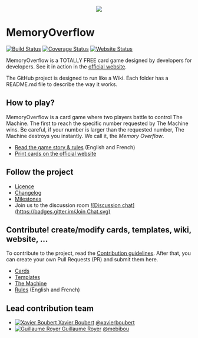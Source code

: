 <p align="center">
  <img src="logo.gif" />
</p>

# MemoryOverflow

[![Build Status](https://travis-ci.org/CodeCorico/MemoryOverflow.svg)](https://travis-ci.org/CodeCorico/MemoryOverflow)
[![Coverage Status](https://img.shields.io/coveralls/CodeCorico/MemoryOverflow.svg)](https://coveralls.io/r/CodeCorico/MemoryOverflow)
[![Website Status](http://publish.memoryoverflow.codecorico.com/status.svg)](https://github.com/CodeCorico/MemoryOverflow-website)

MemoryOverflow is a TOTALLY FREE card game designed by developers for developers.
See it in action in the [official website](http://memoryoverflow.codecorico.com).

The GitHub project is designed to run like a Wiki. Each folder has a README.md file to describe the way it works.

## How to play?

MemoryOverflow is a card game where two players battle to control The Machine. The first to reach the specific number requested by The Machine wins. Be careful, if your number is larger than the requested number, The Machine destroys you instantly. We call it, the *Memory Overflow*.

* [Read the game story & rules](rules) (English and French)
* [Print cards on the official website](http://memoryoverflow.codecorico.com/editions)

## Follow the project

* [Licence](LICENSE)
* [Changelog](CHANGELOG.md)
* [Milestones](https://github.com/CodeCorico/MemoryOverflow/milestones?state=open)
* Join us to the discussion room [![Discussion chat](https://badges.gitter.im/Join Chat.svg)](https://gitter.im/CodeCorico/MemoryOverflow?utm_source=badge&utm_medium=badge&utm_campaign=pr-badge&utm_content=badge)

## Contribute! create/modify cards, templates, wiki, website, ...

To contribute to the project, read the [Contribution guidelines](CONTRIBUTING.md).
After that, you can create your own Pull Requests (PR) and submit them here.

* [Cards](cards/)
* [Templates](templates/)
* [The Machine](the-machine/)
* [Rules](rules/) (English and French)


Lead contribution team
---------

* <a href="http://xavierboubert.fr"><img src="https://avatars0.githubusercontent.com/u/482251?v=2&s=18" alt="Xavier Boubert" /> Xavier Boubert</a> [@xavierboubert](https://github.com/XavierBoubert)
* <a href="https://www.linkedin.com/profile/view?id=42944066"><img src="https://avatars3.githubusercontent.com/u/305342?v=2&s=18" alt="Guillaume Royer" /> Guillaume Royer</a> [@mebibou](https://github.com/mebibou)
